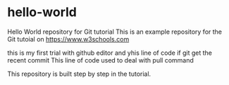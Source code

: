 # hello-world
Hello World repository for Git tutorial
This is an example repository for the Git tutoial on https://www.w3schools.com

this is my first trial with github editor
and yhis line of code if git get the recent commit
This line of code used to deal with pull command

This repository is built step by step in the tutorial.
